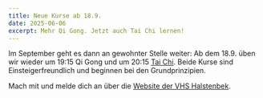 ```yaml
---
title: Neue Kurse ab 18.9.
date: 2025-06-06
excerpt: Mehr Qi Gong. Jetzt auch Tai Chi lernen!
---
```

Im September geht es dann an gewohnter Stelle weiter:
Ab dem 18.9. üben wir wieder um 19:15 Qi Gong und um 20:15 [Tai Chi](https://www.vhs-halstenbek.de/p/gesundheit-fitness-und-ernaehrung/yoga-pilates-entspannung/tai-chi-fuer-einsteiger-innen-521-C-252-3117A).
Beide  Kurse sind Einsteigerfreundlich und beginnen bei den Grundprinzipien.

Mach mit und melde dich an über die [Website der VHS Halstenbek](https://www.vhs-halstenbek.de/p/gesundheit-fitness-und-ernaehrung/yoga-pilates-entspannung/qi-gong-fuer-einsteiger-innen-521-C-251-3117A).